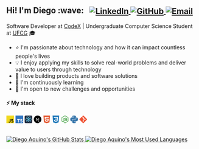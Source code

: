 <h2>
  Hi! I'm Diego :wave:
  &nbsp;
  <span>
    <a href="http://linkedin.com/in/diego-aquino">
      <img
        alt="LinkedIn"
        src="https://img.shields.io/static/v1?label=&message=LinkedIn&color=2867B2&style=flat-square&logo=linkedin"
        align="center"
      />
    </a>
    <a href="https://github.com/diego-aquino">
      <img
        alt="GitHub"
        src="https://img.shields.io/static/v1?label=&message=GitHub&color=24292e&style=flat-square&logo=github"
        align="center"
      />
    </a>
    <a href="mailto:diegocruzdeaquino@gmail.com">
      <img
        alt="Email"
        src="https://img.shields.io/badge/-Email-d14836?style=flat-square&logo=gmail&logoColor=white"
        align="center"
      />
    </a>
  </span>
</h2>

Software Developer at [CodeX](https://www.linkedin.com/company/codexjr/mycompany) | Undergraduate Computer Science Student at [UFCG](https://portal.ufcg.edu.br) 🎓

- :star: I'm passionate about technology and how it can impact countless people's lives
- :bulb: I enjoy applying my skills to solve real-world problems and deliver value to users through technology
- :seedling: I love building products and software solutions
- :telescope: I'm continuously learning
- :rocket: I'm open to new challenges and opportunities

#### :zap: My stack

<p>
  <code><img
    src=".github/icons/javascript.svg"
    alt="JavaScript"
    title="JavaScript"
    height="20px"
  /></code>
  <code><img
    src=".github/icons/typescript.svg"
    alt="TypeScript"
    title="TypeScript"
    height="20px"
  /></code>
  <code><img
    src=".github/icons/react.svg"
    alt="React"
    title="React"
    height="20px"
  /></code>
  <code><img
    src=".github/icons/next-dot-js.svg"
    alt="Next.js"
    title="Next.js"
    height="20px"
  /></code>
  <code><img
    src=".github/icons/html5.svg"
    alt="HTML"
    title="HTML"
    height="20px"
  /></code>
  <code><img
    src=".github/icons/css3.svg"
    alt="CSS"
    title="CSS"
    height="20px"
  /></code>
  <code><img
    src=".github/icons/node-dot-js.svg"
    alt="Node.js"
    title="Node.js"
    height="20px"
  /></code>
  <code><img
    src=".github/icons/python.svg"
    alt="Python"
    title="Python"
    height="20px"
  /></code>
  <code><img
    src=".github/icons/git.svg"
    alt="Git"
    title="Git"
    height="20px"
  /></code>
</p>

<br />

<a href="https://github.com/diego-aquino">
  <img
    alt="Diego Aquino's GitHub Stats"
    src="https://github-readme-stats.vercel.app/api?username=diego-aquino&show_icons=true&theme=react&count_private=true&bg_color=15,20232a,003644"
    width="420"
    align="bottom"
  />
</a>
<a href="https://github.com/diego-aquino">
  <img
    alt="Diego Aquino's Most Used Languages"
    src="https://github-readme-stats.vercel.app/api/top-langs/?username=diego-aquino&layout=compact&theme=react&bg_color=15,20232a,003644&hide=python"
    width="318"
    align="bottom"
  />
</a>
